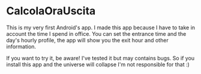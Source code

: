 # CalcolaOraUscita
This is my very first Android's app. I made this app because I have to take in account the time I spend in office. You can set the entrance time and the day's hourly profile, the app will show you the exit hour and other information.

If you want to try it, be aware! I've tested it but may contains bugs. So if you install this app and the universe will collapse I'm not responsible for that :)
